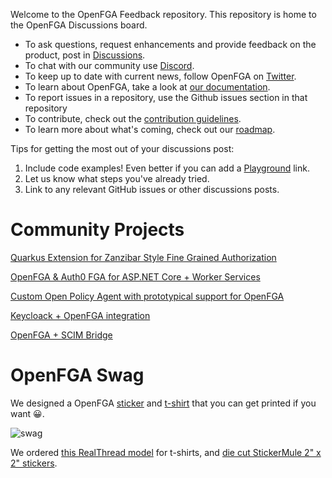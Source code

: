 
Welcome to the OpenFGA Feedback repository. This repository is home to the OpenFGA Discussions board.

- To ask questions, request enhancements and provide feedback on the product, post in [Discussions](https://github.com/orgs/openfga/discussions).
- To chat with our community use [Discord](https://discord.gg/8naAwJfWN6).
- To keep up to date with current news, follow OpenFGA on [Twitter](https://twitter.com/openfga).
- To learn about OpenFGA, take a look at [our documentation](https://openfga.dev/docs).
- To report issues in a repository, use the Github issues section in that repository
- To contribute, check out the [contribution guidelines](https://github.com/openfga/.github/blob/main/CONTRIBUTING.md).
- To learn more about what's coming, check out our [roadmap](https://github.com/orgs/openfga/projects/1).

Tips for getting the most out of your discussions post:

1. Include code examples! Even better if you can add a [Playground](https://play.fga.dev) link.
2. Let us know what steps you've already tried.
3. Link to any relevant GitHub issues or other discussions posts.

# Community Projects

[Quarkus Extension for Zanzibar Style Fine Grained Authorization](https://github.com/kdubb/quarkus-zanzibar-extensions)

[OpenFGA & Auth0 FGA for ASP.NET Core + Worker Services](https://github.com/Hawxy/Fga.Net)

[Custom Open Policy Agent with prototypical support for OpenFGA](https://github.com/thomasdarimont/custom-opa-openfga)

[Keycloack + OpenFGA integration](https://github.com/embesozzi/keycloak-openfga-workshop)

[OpenFGA + SCIM Bridge](https://github.com/SUSE-Skyscraper/openfga-scim-bridge)

# OpenFGA Swag

We designed a OpenFGA [sticker](brand-assets/openfga-sticker.ai) and [t-shirt](brand-assets/openfga-tshirt.ai) that you can get printed if you want 😀.

![swag](media/swag.png)

We ordered [this RealThread model](https://www.realthread.com/products/next-level-apparel-6210-premium-cvc-crew?color=charcoal&side=front) for t-shirts, and [die cut StickerMule 2" x 2" stickers](https://www.stickermule.com/products/die-cut-stickers).
